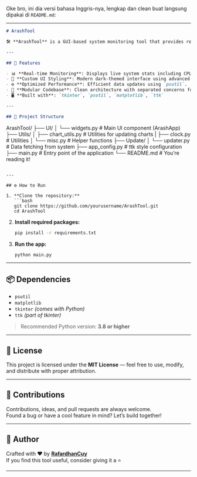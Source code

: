 Oke bro, ini dia versi bahasa Inggris-nya, lengkap dan clean buat langsung dipakai di `README.md`:

---

```markdown
# ArashTool

🛠️ **ArashTool** is a GUI-based system monitoring tool that provides real-time insights into your CPU, RAM, Disk, and Network usage. Designed for developers, power users, and anyone who wants to monitor their system performance with a sleek and responsive interface.

---

## 🚀 Features

- 📊 **Real-time Monitoring**: Displays live system stats including CPU, Memory, Disk, and Network usage.
- 🎨 **Custom UI Styling**: Modern dark-themed interface using advanced ttk styles.
- ⚙️ **Optimized Performance**: Efficient data updates using `psutil`.
- 🧩 **Modular Codebase**: Clean architecture with separated concerns for UI, logic, and utilities.
- 🖥️ **Built with**: `tkinter`, `psutil`, `matplotlib`, `ttk`

---

## 📂 Project Structure

```
ArashTool/
├── UI/
│   └── widgets.py          # Main UI component (ArashApp)
├── Utils/
│   ├── chart_utils.py      # Utilities for updating charts
|   ├── clock.py            # Utilities
│   └── misc.py             # Helper functions
├── Update/
│   └── updater.py          # Data fetching from system
├── app_config.py           # ttk style configuration
├── main.py                 # Entry point of the application
└── README.md               # You’re reading it!
```

---

## ⚙️ How to Run

1. **Clone the repository:**
   ```bash
   git clone https://github.com/yourusername/ArashTool.git
   cd ArashTool
   ```

2. **Install required packages:**
   ```bash
   pip install -r requirements.txt
   ```

3. **Run the app:**
   ```bash
   python main.py
   ```

---

## 📦 Dependencies

- `psutil`
- `matplotlib`
- `tkinter` *(comes with Python)*
- `ttk` *(part of tkinter)*

> Recommended Python version: **3.8 or higher**

---

## 📄 License

This project is licensed under the **MIT License** — feel free to use, modify, and distribute with proper attribution.

---

## 🤝 Contributions

Contributions, ideas, and pull requests are always welcome.  
Found a bug or have a cool feature in mind? Let’s build together!

---

## 👤 Author

Crafted with ❤️ by **[RafardhanCuy](https://github.com/Rafacuy)**  
If you find this tool useful, consider giving it a ⭐

---

